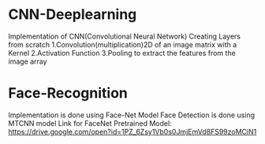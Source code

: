 # CNN-Deeplearning
Implementation of CNN(Convolutional Neural Network)
Creating Layers from scratch
1.Convolution(multiplication)2D of an image matrix with a Kernel
2.Activation Function
3.Pooling to extract the features from the image array

# Face-Recognition
Implementation is done using Face-Net Model
Face Detection is done using MTCNN model
Link for FaceNet Pretrained Model:
https://drive.google.com/open?id=1PZ_6Zsy1Vb0s0JmjEmVd8FS99zoMCiN1
